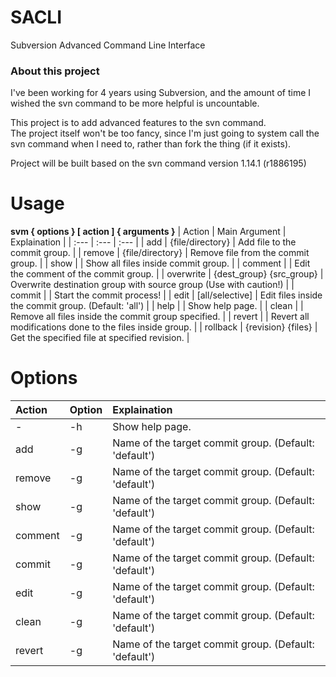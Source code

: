 # SACLI
Subversion Advanced Command Line Interface
  
### About this project
I've been working for 4 years using Subversion, and the amount of time I wished the svn command to be more helpful is uncountable.  
  
This project is to add advanced features to the svn command.  
The project itself won't be too fancy, since I'm just going to system call the svn command when I need to, rather than fork the thing (if it exists). 
  
Project will be built based on the svn command version 1.14.1 (r1886195)  
  
# Usage
**svm { options } \[ action \] { arguments }**
| Action    | Main Argument              | Explaination                                                      |
| :---      | :---                       | :---                                                              |
| add       | {file/directory}           | Add file to the commit group.                                     |
| remove    | {file/directory}           | Remove file from the commit group.                                |
| show      |                            | Show all files inside commit group.                               |
| comment   |                            | Edit the comment of the commit group.                             |
| overwrite | {dest\_group} {src\_group} | Overwrite destination group with source group (Use with caution!) |
| commit    |                            | Start the commit process!                                         |
| edit      | \[all/selective\]          | Edit files inside the commit group. (Default: 'all')              |
| help      |                            | Show help page.                                                   |
| clean     |                            | Remove all files inside the commit group specified.               |
| revert    |                            | Revert all modifications done to the files inside group.          |
| rollback  | {revision} {files}         | Get the specified file at specified revision.                     |
  
# Options
| Action  | Option | Explaination                                          |
| :---    | :---   | :---                                                  |
| -       | -h     | Show help page.                                       |
| add     | -g     | Name of the target commit group. (Default: 'default') |
| remove  | -g     | Name of the target commit group. (Default: 'default') |
| show    | -g     | Name of the target commit group. (Default: 'default') |
| comment | -g     | Name of the target commit group. (Default: 'default') |
| commit  | -g     | Name of the target commit group. (Default: 'default') |
| edit    | -g     | Name of the target commit group. (Default: 'default') |
| clean   | -g     | Name of the target commit group. (Default: 'default') |
| revert  | -g     | Name of the target commit group. (Default: 'default') |
